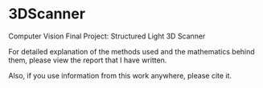 # 3DScanner
Computer Vision Final Project: Structured Light 3D Scanner

For detailed explanation of the methods used and the mathematics behind them, please view the report that I have written.

Also, if you use information from this work anywhere, please cite it.
